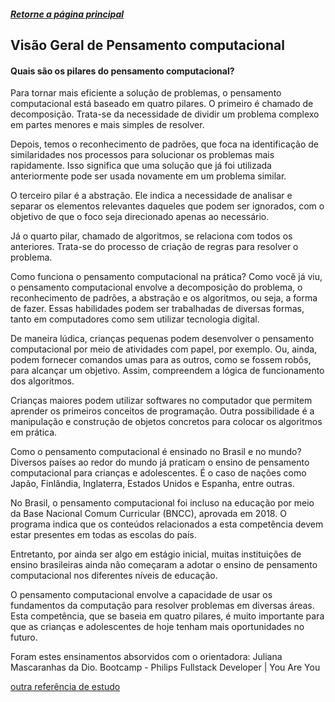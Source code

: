 ##### [Retorne a página principal](https://github.com/Enilson1982/dio-desafio-github-primeiro-repositorio/blob/main/README.md)

## Visão Geral de Pensamento computacional

#### Quais são os pilares do pensamento computacional?
Para tornar mais eficiente a solução de problemas, o pensamento computacional está baseado em quatro pilares. O primeiro é chamado de decomposição. Trata-se da necessidade de dividir um problema complexo em partes menores e mais simples de resolver.

Depois, temos o reconhecimento de padrões, que foca na identificação de similaridades nos processos para solucionar os problemas mais rapidamente. Isso significa que uma solução que já foi utilizada anteriormente pode ser usada novamente em um problema similar.

O terceiro pilar é a abstração. Ele indica a necessidade de analisar e separar os elementos relevantes daqueles que podem ser ignorados, com o objetivo de que o foco seja direcionado apenas ao necessário.

Já o quarto pilar, chamado de algoritmos, se relaciona com todos os anteriores. Trata-se do processo de criação de regras para resolver o problema.

Como funciona o pensamento computacional na prática?
Como você já viu, o pensamento computacional envolve a decomposição do problema, o reconhecimento de padrões, a abstração e os algoritmos, ou seja, a forma de fazer. Essas habilidades podem ser trabalhadas de diversas formas, tanto em computadores como sem utilizar tecnologia digital.

De maneira lúdica, crianças pequenas podem desenvolver o pensamento computacional por meio de atividades com papel, por exemplo. Ou, ainda, podem fornecer comandos umas para as outros, como se fossem robôs, para alcançar um objetivo. Assim, compreendem a lógica de funcionamento dos algoritmos.

Crianças maiores podem utilizar softwares no computador que permitem aprender os primeiros conceitos de programação. Outra possibilidade é a manipulação e construção de objetos concretos para colocar os algoritmos em prática.

Como o pensamento computacional é ensinado no Brasil e no mundo?
Diversos países ao redor do mundo já praticam o ensino de pensamento computacional para crianças e adolescentes. É o caso de nações como Japão, Finlândia, Inglaterra, Estados Unidos e Espanha, entre outras.

No Brasil, o pensamento computacional foi incluso na educação por meio da Base Nacional Comum Curricular (BNCC), aprovada em 2018. O programa indica que os conteúdos relacionados a esta competência devem estar presentes em todas as escolas do país.

Entretanto, por ainda ser algo em estágio inicial, muitas instituições de ensino brasileiras ainda não começaram a adotar o ensino de pensamento computacional nos diferentes níveis de educação.

O pensamento computacional envolve a capacidade de usar os fundamentos da computação para resolver problemas em diversas áreas. Esta competência, que se baseia em quatro pilares, é muito importante para que as crianças e adolescentes de hoje tenham mais oportunidades no futuro.

Foram estes ensinamentos absorvidos com o orientadora: Juliana Mascaranhas da Dio. 
Bootcamp - Philips Fullstack Developer | You Are You 

[outra referência de estudo](https://www.campusvilla.com.br/pensamento-computacional/)


